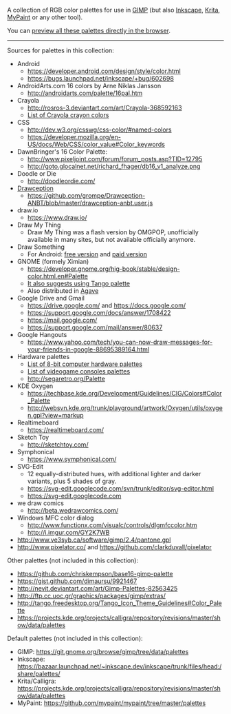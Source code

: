 A collection of RGB color palettes for use in [GIMP][] (but also [Inkscape][], [Krita][], [MyPaint][] or any other tool).

You can [preview all these palettes directly in the browser][preview].

----

Sources for palettes in this collection:

* Android
    * <https://developer.android.com/design/style/color.html>
    * <https://bugs.launchpad.net/inkscape/+bug/602698>
* AndroidArts.com 16 colors by Arne Niklas Jansson
    * <http://androidarts.com/palette/16pal.htm>
* Crayola
    * <http://rosros-3.deviantart.com/art/Crayola-368592163>
    * [List of Crayola crayon colors](https://en.wikipedia.org/wiki/List_of_Crayola_crayon_colors)
* CSS
    * <http://dev.w3.org/csswg/css-color/#named-colors>
    * <https://developer.mozilla.org/en-US/docs/Web/CSS/color_value#Color_keywords>
* DawnBringer's 16 Color Palette:
    * <http://www.pixeljoint.com/forum/forum_posts.asp?TID=12795>
    * <http://goto.glocalnet.net/richard_fhager/db16_v1_analyze.png>
* Doodle or Die
    * <http://doodleordie.com/>
* [Drawception](http://drawception.com/)
    * <https://github.com/grompe/Drawception-ANBT/blob/master/drawception-anbt.user.js>
* draw.io
    * <https://www.draw.io/>
* Draw My Thing
    * Draw My Thing was a flash version by OMGPOP, unofficially available in many sites, but not available officially anymore.
* Draw Something
    * For Android: [free version](https://play.google.com/store/apps/details?id=com.omgpop.dstfree) and [paid version](https://play.google.com/store/apps/details?id=com.omgpop.dstpaid)
* GNOME (formely Ximian)
    * <https://developer.gnome.org/hig-book/stable/design-color.html.en#Palette>
    * [It also suggests using Tango palette](https://wiki.gnome.org/Design/HIG/IconsAndArtwork#Palette)
    * Also distributed in [Agave](http://home.gna.org/colorscheme/)
* Google Drive and Gmail
    * <https://drive.google.com/> and <https://docs.google.com/>
    * <https://support.google.com/docs/answer/1708422>
    * <https://mail.google.com/>
    * <https://support.google.com/mail/answer/80637>
* Google Hangouts
    * <https://www.yahoo.com/tech/you-can-now-draw-messages-for-your-friends-in-google-88695389164.html>
* Hardware palettes
    * [List of 8-bit computer hardware palettes](https://en.wikipedia.org/wiki/List_of_8-bit_computer_hardware_palettes)
    * [List of videogame consoles palettes](https://en.wikipedia.org/wiki/List_of_videogame_consoles_palettes)
    * <http://segaretro.org/Palette>
* KDE Oxygen
    * <https://techbase.kde.org/Development/Guidelines/CIG/Colors#Color_Palette>
    * <http://websvn.kde.org/trunk/playground/artwork/Oxygen/utils/oxygen.gpl?view=markup>
* Realtimeboard
    * <https://realtimeboard.com/>
* Sketch Toy
    * <http://sketchtoy.com/>
* Symphonical
    * <https://www.symphonical.com/>
* SVG-Edit
    * 12 equally-distributed hues, with additional lighter and darker variants, plus 5 shades of gray.
    * <https://svg-edit.googlecode.com/svn/trunk/editor/svg-editor.html>
    * <https://svg-edit.googlecode.com>
* we draw comics
    * <http://beta.wedrawcomics.com/>
* Windows MFC color dialog
    * <http://www.functionx.com/visualc/controls/dlgmfccolor.htm>
    * <http://i.imgur.com/GY2K7WB>
* <http://www.ve3syb.ca/software/gimp/2.4/pantone.gpl>
* <http://www.pixelator.co/> and <https://github.com/clarkduvall/pixelator>

Other palettes (not included in this collection):

* <https://github.com/chriskempson/base16-gimp-palette>
* <https://gist.github.com/dimaursu/9921467>
* <http://nevit.deviantart.com/art/Gimp-Palettes-82563425>
* <http://ftp.cc.uoc.gr/graphics/packages/gimp/extras/>
* <http://tango.freedesktop.org/Tango_Icon_Theme_Guidelines#Color_Palette>
* <https://projects.kde.org/projects/calligra/repository/revisions/master/show/data/palettes>

Default palettes (not included in this collection):

* GIMP: <https://git.gnome.org/browse/gimp/tree/data/palettes>
* Inkscape: <https://bazaar.launchpad.net/~inkscape.dev/inkscape/trunk/files/head:/share/palettes/>
* Krita/Calligra: <https://projects.kde.org/projects/calligra/repository/revisions/master/show/data/palettes>
* MyPaint: <https://github.com/mypaint/mypaint/tree/master/palettes>

[gimp]: http://www.gimp.org/
[inkscape]: http://inkscape.org/
[krita]: https://krita.org/
[mypaint]: http://mypaint.intilinux.com/
[preview]: http://denilsonsa.github.io/gimp-palettes/index.html

